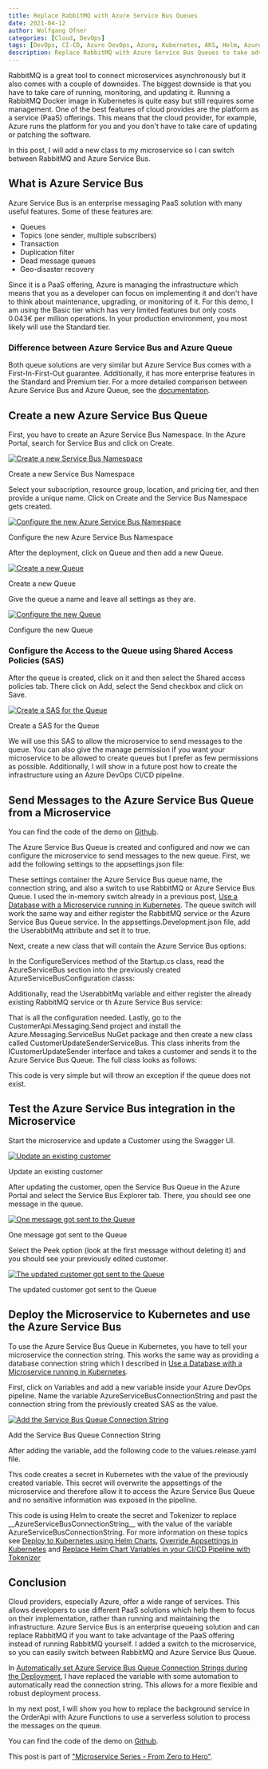 ```yaml
---
title: Replace RabbitMQ with Azure Service Bus Queues
date: 2021-04-12
author: Wolfgang Ofner
categories: [Cloud, DevOps]
tags: [DevOps, CI-CD, Azure DevOps, Azure, Kubernetes, AKS, Helm, Azure Service Bus, RabbitMQ]
description: Replace RabbitMQ with Azure Service Bus Queues to take advantage of the managed and scalable queue on Azure.
---
```


RabbitMQ is a great tool to connect microservices asynchronously but it also comes with a couple of downsides. The biggest downside is that you have to take care of running, monitoring, and updating it. Running a RabbitMQ Docker image in Kubernetes is quite easy but still requires some management. One of the best features of cloud provides are the platform as a service (PaaS) offerings. This means that the cloud provider, for example, Azure runs the platform for you and you don't have to take care of updating or patching the software.

In this post, I will add a new class to my microservice so I can switch between RabbitMQ and Azure Service Bus.

## What is Azure Service Bus

Azure Service Bus is an enterprise messaging PaaS solution with many useful features. Some of these features are:
- Queues
- Topics (one sender, multiple subscribers)
- Transaction
- Duplication filter
- Dead message queues
- Geo-disaster recovery

Since it is a PaaS offering, Azure is managing the infrastructure which means that you as a developer can focus on implementing it and don't have to think about maintenance, upgrading, or monitoring of it. For this demo, I am using the Basic tier which has very limited features but only costs 0.043€ per million operations. In your production environment, you most likely will use the Standard tier.

### Difference between Azure Service Bus and Azure Queue

Both queue solutions are very similar but Azure Service Bus comes with a First-In-First-Out guarantee. Additionally, it has more enterprise features in the Standard and Premium tier. For a more detailed comparison between Azure Service Bus and Azure Queue, see the <a href="https://docs.microsoft.com/en-us/azure/service-bus-messaging/service-bus-azure-and-service-bus-queues-compared-contrasted" target="_blank" rel="noopener noreferrer">documentation</a>.

## Create a new Azure Service Bus Queue

First, you have to create an Azure Service Bus Namespace. In the Azure Portal, search for Service Bus and click on Create.

<div class="col-12 col-sm-10 aligncenter">
  <a href="/assets/img/posts/2021/04/Create-a-new-Service-Bus-Namespace.jpg"><img loading="lazy" src="/assets/img/posts/2021/04/Create-a-new-Service-Bus-Namespace.jpg" alt="Create a new Service Bus Namespace" /></a>
  
  <p>
   Create a new Service Bus Namespace
  </p>
</div>

Select your subscription, resource group, location, and pricing tier, and then provide a unique name. Click on Create and the Service Bus Namespace gets created.

<div class="col-12 col-sm-10 aligncenter">
  <a href="/assets/img/posts/2021/04/Configure-the-new-Azure-Service-Bus-Namespace.jpg"><img loading="lazy" src="/assets/img/posts/2021/04/Configure-the-new-Azure-Service-Bus-Namespace.jpg" alt="Configure the new Azure Service Bus Namespace" /></a>
  
  <p>
   Configure the new Azure Service Bus Namespace
  </p>
</div>

After the deployment, click on Queue and then add a new Queue. 

<div class="col-12 col-sm-10 aligncenter">
  <a href="/assets/img/posts/2021/04/Create-a-new-Queue.jpg"><img loading="lazy" src="/assets/img/posts/2021/04/Create-a-new-Queue.jpg" alt="Create a new Queue" /></a>
  
  <p>
   Create a new Queue
  </p>
</div>

Give the queue a name and leave all settings as they are.

<div class="col-12 col-sm-10 aligncenter">
  <a href="/assets/img/posts/2021/04/Configure-the-new-Queue.jpg"><img loading="lazy" src="/assets/img/posts/2021/04/Configure-the-new-Queue.jpg" alt="Configure the new Queue" /></a>
  
  <p>
   Configure the new Queue
  </p>
</div>

### Configure the Access to the Queue using Shared Access Policies (SAS)

After the queue is created, click on it and then select the Shared access policies tab. There click on Add, select the Send checkbox and click on Save.

<div class="col-12 col-sm-10 aligncenter">
  <a href="/assets/img/posts/2021/04/Create-a-SAS-for-the-Queue.jpg"><img loading="lazy" src="/assets/img/posts/2021/04/Create-a-SAS-for-the-Queue.jpg" alt="Create a SAS for the Queue" /></a>
  
  <p>
   Create a SAS for the Queue
  </p>
</div>

We will use this SAS to allow the microservice to send messages to the queue. You can also give the manage permission if you want your microservice to be allowed to create queues but I prefer as few permissions as possible. Additionally, I will show in a future post how to create the infrastructure using an Azure DevOps CI/CD pipeline.

## Send Messages to the Azure Service Bus Queue from a Microservice

You can find the code of the demo on <a href="https://github.com/WolfgangOfner/MicroserviceDemo" target="_blank" rel="noopener noreferrer">Github</a>.

The Azure Service Bus Queue is created and configured and now we can configure the microservice to send messages to the new queue. First, we add the following settings to the appsettings.json file:

<script src="https://gist.github.com/WolfgangOfner/92945838d4751c6c601c0fd15b2954cf.js"></script>

These settings container the Azure Service Bus queue name, the connection string, and also a switch to use RabbitMQ or Azure Service Bus Queue. I used the in-memory switch already in a previous post, [Use a Database with a Microservice running in Kubernetes](/microservice-with-database-kubernetes). The queue switch will work the same way and either register the RabbitMQ service or the Azure Service Bus Queue service. In the appsettings.Development.json file, add the UserabbitMq attribute and set it to true.

Next, create a new class that will contain the Azure Service Bus options:

<script src="https://gist.github.com/WolfgangOfner/f34227e6753663e041590fcdb8ec497c.js"></script>

In the ConfigureServices method of the Startup.cs class, read the AzureServiceBus section into the previously created AzureServiceBusConfiguration classs:

<script src="https://gist.github.com/WolfgangOfner/7006891626f0dcc9dbcdc82475be87e5.js"></script>

Additionally, read the UserabbitMq variable and either register the already existing RabbitMQ service or th Azure Service Bus service:

<script src="https://gist.github.com/WolfgangOfner/78a0e1fd77f112a88f4b1c7d949aaed7.js"></script>

That is all the configuration needed. Lastly, go to the CustomerApi.Messaging.Send project and install the Azure.Messaging.ServiceBus NuGet package and then create a new class called CustomerUpdateSenderServiceBus. This class inherits from the ICustomerUpdateSender interface and takes a customer and sends it to the Azure Service Bus Queue. The full class looks as follows:

<script src="https://gist.github.com/WolfgangOfner/a1c2f579bd1c4663d5f130cc3f17d52a.js"></script>

This code is very simple but will throw an exception if the queue does not exist. 

## Test the Azure Service Bus integration in the Microservice

Start the microservice and update a Customer using the Swagger UI.

<div class="col-12 col-sm-10 aligncenter">
  <a href="/assets/img/posts/2021/04/Update-an-existing-customer.jpg"><img loading="lazy" src="/assets/img/posts/2021/04/Update-an-existing-customer.jpg" alt="Update an existing customer" /></a>
  
  <p>
   Update an existing customer
  </p>
</div>

After updating the customer, open the Service Bus Queue in the Azure Portal and select the Service Bus Explorer tab. There, you should see one message in the queue.

<div class="col-12 col-sm-10 aligncenter">
  <a href="/assets/img/posts/2021/04/One-message-got-sent-to-the-Queue.jpg"><img loading="lazy" src="/assets/img/posts/2021/04/One-message-got-sent-to-the-Queue.jpg" alt="One message got sent to the Queue" /></a>
  
  <p>
   One message got sent to the Queue
  </p>
</div>

Select the Peek option (look at the first message without deleting it) and you should see your previously edited customer.

<div class="col-12 col-sm-10 aligncenter">
  <a href="/assets/img/posts/2021/04/The-updated-customer-got-sent-to-the-Queue.jpg"><img loading="lazy" src="/assets/img/posts/2021/04/The-updated-customer-got-sent-to-the-Queue.jpg" alt="The updated customer got sent to the Queue" /></a>
  
  <p>
   The updated customer got sent to the Queue
  </p>
</div>

## Deploy the Microservice to Kubernetes and use the Azure Service Bus 

To use the Azure Service Bus Queue in Kubernetes, you have to tell your microservice the connection string. This works the same way as providing a database connection string which I described in [Use a Database with a Microservice running in Kubernetes](/microservice-with-database-kubernetes).

First, click on Variables and add a new variable inside your Azure DevOps pipeline. Name the variable AzureServiceBusConnectionString and past the connection string from the previously created SAS as the value.

<div class="col-12 col-sm-10 aligncenter">
  <a href="/assets/img/posts/2021/04/Add-the-Service-Bus-Queue-Connection-String.jpg"><img loading="lazy" src="/assets/img/posts/2021/04/Add-the-Service-Bus-Queue-Connection-String.jpg" alt="Add the Service Bus Queue Connection String" /></a>
  
  <p>
   Add the Service Bus Queue Connection String
  </p>
</div>

After adding the variable, add the following code to the values.release.yaml file.

<script src="https://gist.github.com/WolfgangOfner/e3e9c3c43c06a2480d9a6cd8897cebb5.js"></script>

This code creates a secret in Kubernetes with the value of the previously created variable. This secret will overwrite the appsettings of the microservice and therefore allow it to access the Azure Service Bus Queue and no sensitive information was exposed in the pipeline.

This code is using Helm to create the secret and Tokenizer to replace \_\_AzureServiceBusConnectionString\_\_ with the value of the variable AzureServiceBusConnectionString. For more information on these topics see [Deploy to Kubernetes using Helm Charts](/deploy-kubernetes-using-helm), [Override Appsettings in Kubernetes](/override-appsettings-in-kubernetes) and [Replace Helm Chart Variables in your CI/CD Pipeline with Tokenizer](/replace-helm-variables-tokenizer)

## Conclusion

Cloud providers, especially Azure, offer a wide range of services. This allows developers to use different PaaS solutions which help them to focus on their implementation, rather than running and maintaining the infrastructure. Azure Service Bus is an enterprise queueing solution and can replace RabbitMQ if you want to take advantage of the PaaS offering instead of running RabbitMQ yourself. I added a switch to the microservice, so you can easily switch between RabbitMQ and Azure Service Bus Queue.

In [Automatically set Azure Service Bus Queue Connection Strings during the Deployment](/automatically-set-service-bus-queue-connection-string-during-deployment), I have replaced the variable with some automation to automatically read the connection string. This allows for a more flexible and robust deployment process.

In my next post, I will show you how to replace the background service in the OrderApi with Azure Functions to use a serverless solution to process the messages on the queue.

You can find the code of the demo on <a href="https://github.com/WolfgangOfner/MicroserviceDemo" target="_blank" rel="noopener noreferrer">Github</a>.

This post is part of ["Microservice Series - From Zero to Hero"](/microservice-series-from-zero-to-hero).